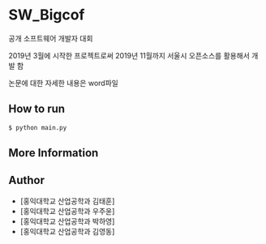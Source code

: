 # SW_Bigcof

공개 소프트웨어 개발자 대회 

2019년 3월에 시작한 프로젝트로써 2019년 11월까지 서울시 오픈소스를 활용해서 개발 함

논문에 대한 자세한 내용은 word파일

## How to run
```bash
$ python main.py
```

## More Information



## Author
* [홍익대학교 산업공학과 김태훈]
* [홍익대학교 산업공학과 우주윤]
* [홍익대학교 산업공학과 박하영]
* [홍익대학교 산업공학과 김영동]
